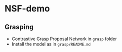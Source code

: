 # NSF-demo

## Grasping
- Contrastive Grasp Proposal Network in `grasp` folder
- Install the model as in `grasp/README.md`

